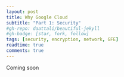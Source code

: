 ```yaml
---
layout: post
title: Why Google Cloud
subtitle: "Part 1: Security"
#gh-repo: daattali/beautiful-jekyll
#gh-badge: [star, fork, follow]
tags: [security, encryption, network, GFE]
readtime: true
comments: true
---
```


Coming soon
